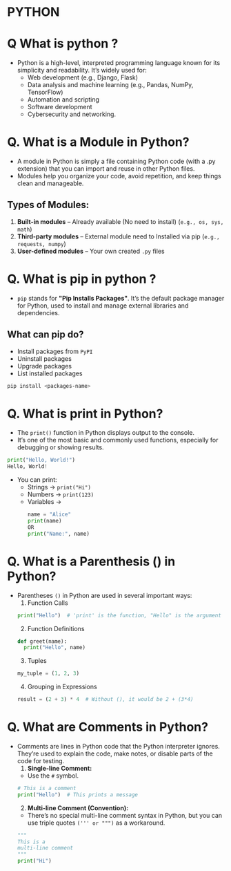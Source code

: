 # PYTHON

# Q What is python ?
- Python is a high-level, interpreted programming language known for its simplicity and readability. It’s widely used for:
  - Web development (e.g., Django, Flask)
  - Data analysis and machine learning (e.g., Pandas, NumPy, TensorFlow)
  - Automation and scripting
  - Software development
  - Cybersecurity and networking.

# Q. What is a Module in Python?
- A module in Python is simply a file containing Python code (with a .py extension) that you can import and reuse in other Python files.
- Modules help you organize your code, avoid repetition, and keep things clean and manageable.

## Types of Modules:
1. **Built-in modules** – Already available (No need to install) (`e.g., os, sys, math`)
2. **Third-party modules** – External module need to Installed via pip (`e.g., requests, numpy`)
3. **User-defined modules** – Your own created `.py` files
    
# Q. What is pip in python ?
- `pip` stands for **"Pip Installs Packages"**. It’s the default package manager for Python, used to install and manage external libraries and dependencies.

## What can pip do?
- Install packages from `PyPI`
- Uninstall packages
- Upgrade packages
- List installed packages

```bash
pip install <packages-name>
```

# Q. What is print in Python?
- The `print()` function in Python displays output to the console.
- It’s one of the most basic and commonly used functions, especially for debugging or showing results.
```python
print("Hello, World!")
Hello, World!
```
- You can print:
  - Strings → `print("Hi")`
  - Numbers → `print(123)`
  - Variables →
    ```python
    name = "Alice"
    print(name)
    OR
    print("Name:", name)
    ```
    
# Q. What is a Parenthesis () in Python?
- Parentheses `()` in Python are used in several important ways:
  1.  Function Calls
  ```python
  print("Hello")  # 'print' is the function, "Hello" is the argument
  ```
  2. Function Definitions
  ```python
  def greet(name):
    print("Hello", name)
  ```
  3. Tuples
  ```python
  my_tuple = (1, 2, 3)
  ```
  4. Grouping in Expressions
  ```python
  result = (2 + 3) * 4  # Without (), it would be 2 + (3*4)
  ```

# Q. What are Comments in Python?
- Comments are lines in Python code that the Python interpreter ignores. They’re used to explain the code, make notes, or disable parts of the code for testing.
  1. **Single-line Comment:**
  - Use the `#` symbol.
  ```python
  # This is a comment
  print("Hello")  # This prints a message
  ```
  2. **Multi-line Comment (Convention):**
  - There’s no special multi-line comment syntax in Python, but you can use triple quotes `(''' or """)` as a workaround.
  ```python
  """
  This is a
  multi-line comment
  """
  print("Hi")
  ```

